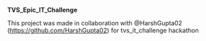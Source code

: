 **TVS_Epic_IT_Challenge**

This project was made in collaboration with @HarshGupta02 (https://github.com/HarshGupta02) for tvs_it_challenge hackathon
